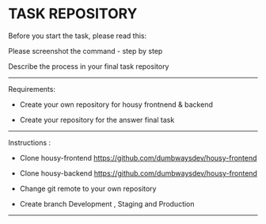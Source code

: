 # TASK REPOSITORY

Before you start the task, please read this:

Please screenshot the command - step by step

Describe the process in your final task repository

----------------------------------------

Requirements:

- Create your own repository for housy frontnend & backend

- Create your repository for the answer final task

----------------------------------------


Instructions :

- Clone housy-frontend https://github.com/dumbwaysdev/housy-frontend

- Clone housy-backend https://github.com/dumbwaysdev/housy-frontend

- Change git remote to your own repository

- Create branch Development , Staging and Production

----------------------------------------
